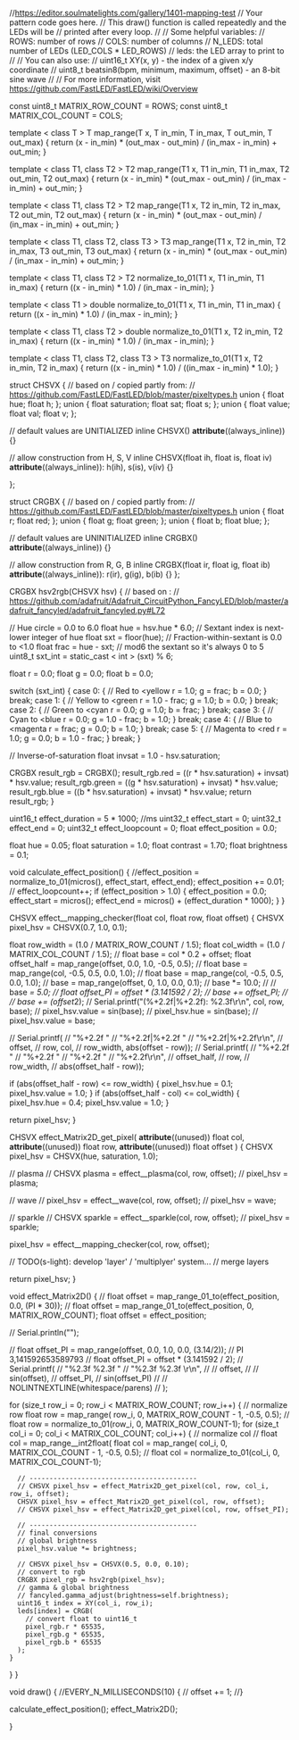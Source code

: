 //https://editor.soulmatelights.com/gallery/1401-mapping-test
// Your pattern code goes here.
// This draw() function is called repeatedly and the LEDs will be
// printed after every loop.
//
// Some helpful variables:
// ROWS: number of rows
// COLS: number of columns
// N_LEDS: total number of LEDs (LED_COLS * LED_ROWS)
// leds: the LED array to print to
//
// You can also use:
// uint16_t XY(x, y) - the index of a given x/y coordinate
// uint8_t beatsin8(bpm, minimum, maximum, offset) - an 8-bit sine wave
//
// For more information, visit https://github.com/FastLED/FastLED/wiki/Overview

const uint8_t MATRIX_ROW_COUNT = ROWS;
const uint8_t MATRIX_COL_COUNT = COLS;




template < class T >
  T map_range(T x, T in_min, T in_max, T out_min, T out_max) {
    return (x - in_min) * (out_max - out_min) / (in_max - in_min) + out_min;
  }

template < class T1, class T2 >
  T2 map_range(T1 x, T1 in_min, T1 in_max, T2 out_min, T2 out_max) {
    return (x - in_min) * (out_max - out_min) / (in_max - in_min) + out_min;
  }

template < class T1, class T2 >
  T2 map_range(T1 x, T2 in_min, T2 in_max, T2 out_min, T2 out_max) {
    return (x - in_min) * (out_max - out_min) / (in_max - in_min) + out_min;
  }

template < class T1, class T2, class T3 >
  T3 map_range(T1 x, T2 in_min, T2 in_max, T3 out_min, T3 out_max) {
    return (x - in_min) * (out_max - out_min) / (in_max - in_min) + out_min;
  }

template < class T1, class T2 >
  T2 normalize_to_01(T1 x, T1 in_min, T1 in_max) {
    return ((x - in_min) * 1.0) / (in_max - in_min);
  }

template < class T1 >
  double normalize_to_01(T1 x, T1 in_min, T1 in_max) {
    return ((x - in_min) * 1.0) / (in_max - in_min);
  }

template < class T1, class T2 >
  double normalize_to_01(T1 x, T2 in_min, T2 in_max) {
    return ((x - in_min) * 1.0) / (in_max - in_min);
  }

template < class T1, class T2, class T3 >
  T3 normalize_to_01(T1 x, T2 in_min, T2 in_max) {
    return ((x - in_min) * 1.0) / ((in_max - in_min) * 1.0);
  }




struct CHSVX {
  // based on / copied partly from:
  // https://github.com/FastLED/FastLED/blob/master/pixeltypes.h
  union {
    float hue;
    float h;
  };
  union {
    float saturation;
    float sat;
    float s;
  };
  union {
    float value;
    float val;
    float v;
  };

  // default values are UNITIALIZED
  inline CHSVX() __attribute__((always_inline)) {}

  // allow construction from H, S, V
  inline CHSVX(float ih, float is, float iv) __attribute__((always_inline)): h(ih), s(is), v(iv) {}

};




struct CRGBX {
  // based on / copied partly from:
  // https://github.com/FastLED/FastLED/blob/master/pixeltypes.h
  union {
    float r;
    float red;
  };
  union {
    float g;
    float green;
  };
  union {
    float b;
    float blue;
  };

  // default values are UNINITIALIZED
  inline CRGBX() __attribute__((always_inline)) {}

  // allow construction from R, G, B
  inline CRGBX(float ir, float ig, float ib) __attribute__((always_inline)): r(ir), g(ig), b(ib) {}
};




CRGBX hsv2rgb(CHSVX hsv) {
  // based on :
  // https://github.com/adafruit/Adafruit_CircuitPython_FancyLED/blob/master/adafruit_fancyled/adafruit_fancyled.py#L72

  // Hue circle = 0.0 to 6.0
  float hue = hsv.hue * 6.0;
  // Sextant index is next-lower integer of hue
  float sxt = floor(hue);
  // Fraction-within-sextant is 0.0 to <1.0
  float frac = hue - sxt;
  // mod6 the sextant so it's always 0 to 5
  uint8_t sxt_int = static_cast < int > (sxt) % 6;

  float r = 0.0;
  float g = 0.0;
  float b = 0.0;

  switch (sxt_int) {
    case 0: {
      // Red to <yellow
      r = 1.0;
      g = frac;
      b = 0.0;
    }
    break;
  case 1: {
    // Yellow to <green
    r = 1.0 - frac;
    g = 1.0;
    b = 0.0;
  }
  break;
  case 2: {
    // Green to <cyan
    r = 0.0;
    g = 1.0;
    b = frac;
  }
  break;
  case 3: {
    // Cyan to <blue
    r = 0.0;
    g = 1.0 - frac;
    b = 1.0;
  }
  break;
  case 4: {
    // Blue to <magenta
    r = frac;
    g = 0.0;
    b = 1.0;
  }
  break;
  case 5: {
    // Magenta to <red
    r = 1.0;
    g = 0.0;
    b = 1.0 - frac;
  }
  break;
  }

  // Inverse-of-saturation
  float invsat = 1.0 - hsv.saturation;

  CRGBX result_rgb = CRGBX();
  result_rgb.red = ((r * hsv.saturation) + invsat) * hsv.value;
  result_rgb.green = ((g * hsv.saturation) + invsat) * hsv.value;
  result_rgb.blue = ((b * hsv.saturation) + invsat) * hsv.value;
  return result_rgb;
}












uint16_t effect_duration = 5 * 1000; //ms
uint32_t effect_start = 0;
uint32_t effect_end = 0;
uint32_t effect_loopcount = 0;
float effect_position = 0.0;

float hue = 0.05;
float saturation = 1.0;
float contrast = 1.70;
float brightness = 0.1;




void calculate_effect_position() {
  //effect_position = normalize_to_01(micros(), effect_start, effect_end);
  effect_position += 0.01;
  // effect_loopcount++;
  if (effect_position > 1.0) {
    effect_position = 0.0;
    effect_start = micros();
    effect_end = micros() + (effect_duration * 1000);
  }
}















CHSVX effect__mapping_checker(float col, float row, float offset) {
  CHSVX pixel_hsv = CHSVX(0.7, 1.0, 0.1);

  float row_width = (1.0 / MATRIX_ROW_COUNT / 1.5);
  float col_width = (1.0 / MATRIX_COL_COUNT / 1.5);
  // float base = col * 0.2 + offset;
  float offset_half = map_range(offset, 0.0, 1.0, -0.5, 0.5);
  // float base = map_range(col, -0.5, 0.5, 0.0, 1.0);
  // float base = map_range(col, -0.5, 0.5, 0.0, 1.0);
  // base = map_range(offset, 0, 1.0, 0.0, 0.1);
  // base *= 10.0;
  // // base *= 5.0;
  // float offset_PI = offset * (3.141592 / 2);
  // base += offset_PI;
  // // base += (offset*2);
  // Serial.printf("(%+2.2f|%+2.2f): %2.3f\r\n", col, row, base);
  // pixel_hsv.value = sin(base);
  // pixel_hsv.hue = sin(base);
  // pixel_hsv.value = base;

  // Serial.printf(
  //     "%+2.2f  "
  //     "%+2.2f|%+2.2f  "
  //     "%+2.2f|%+2.2f\r\n",
  //     offset,
  //     row, col,
  //     row_width, abs(offset - row));
  // Serial.printf(
  //     "%+2.2f  "
  //     "%+2.2f  "
  //     "%+2.2f  "
  //     "%+2.2f\r\n",
  //     offset_half,
  //     row,
  //     row_width,
  //     abs(offset_half - row));

  if (abs(offset_half - row) <= row_width) {
    pixel_hsv.hue = 0.1;
    pixel_hsv.value = 1.0;
  }
  if (abs(offset_half - col) <= col_width) {
    pixel_hsv.hue = 0.4;
    pixel_hsv.value = 1.0;
  }

  return pixel_hsv;
}






























































CHSVX effect_Matrix2D_get_pixel(
  __attribute__((unused)) float col,
  __attribute__((unused)) float row,
  __attribute__((unused)) float offset
) {
  CHSVX pixel_hsv = CHSVX(hue, saturation, 1.0);

  // plasma
  // CHSVX plasma = effect__plasma(col, row, offset);
  // pixel_hsv = plasma;

  // wave
  // pixel_hsv = effect__wave(col, row, offset);
  // pixel_hsv = wave;


  // sparkle
  // CHSVX sparkle = effect__sparkle(col, row, offset);
  // pixel_hsv = sparkle;

  pixel_hsv = effect__mapping_checker(col, row, offset);


  // TODO(s-light): develop 'layer' / 'multiplyer' system...
  // merge layers

  return pixel_hsv;
}

void effect_Matrix2D() {
  // float offset = map_range_01_to(effect_position, 0.0, (PI * 30));
  // float offset = map_range_01_to(effect_position, 0, MATRIX_ROW_COUNT);
  float offset = effect_position;

  // Serial.println("");

  // float offset_PI = map_range(offset, 0.0, 1.0, 0.0, (3.14/2));
  // PI 3,141592653589793
  // float offset_PI = offset * (3.141592 / 2);
  // Serial.printf(
  //     "%2.3f %2.3f "
  //     "%2.3f %2.3f \r\n",
  //     // offset,
  //     // sin(offset),
  //     offset_PI,
  //     sin(offset_PI)
  //     // NOLINTNEXTLINE(whitespace/parens)
  // );

  for (size_t row_i = 0; row_i < MATRIX_ROW_COUNT; row_i++) {
    // normalize row
    float row = map_range(
      row_i,
      0, MATRIX_ROW_COUNT - 1,
      -0.5, 0.5);
    // float row = normalize_to_01(row_i, 0, MATRIX_ROW_COUNT-1);
    for (size_t col_i = 0; col_i < MATRIX_COL_COUNT; col_i++) {
      // normalize col
      // float col = map_range__int2float(
      float col = map_range(
        col_i,
        0, MATRIX_COL_COUNT - 1,
        -0.5, 0.5);
      // float col = normalize_to_01(col_i, 0, MATRIX_COL_COUNT-1);

      // ------------------------------------------
      // CHSVX pixel_hsv = effect_Matrix2D_get_pixel(col, row, col_i, row_i, offset);
      CHSVX pixel_hsv = effect_Matrix2D_get_pixel(col, row, offset);
      // CHSVX pixel_hsv = effect_Matrix2D_get_pixel(col, row, offset_PI);

      // ------------------------------------------
      // final conversions
      // global brightness
      pixel_hsv.value *= brightness;

      // CHSVX pixel_hsv = CHSVX(0.5, 0.0, 0.10);
      // convert to rgb
      CRGBX pixel_rgb = hsv2rgb(pixel_hsv);
      // gamma & global brightness
      // fancyled.gamma_adjust(brightness=self.brightness);
      uint16_t index = XY(col_i, row_i);
      leds[index] = CRGB(
        // convert float to uint16_t
        pixel_rgb.r * 65535,
        pixel_rgb.g * 65535,
        pixel_rgb.b * 65535
      );
    }
  }
}















void draw() {
  //EVERY_N_MILLISECONDS(10) {
  //  offset += 1;
  //}

  calculate_effect_position();
  effect_Matrix2D();

}

